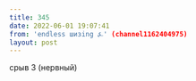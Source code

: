 ```yaml
---
title: 345
date: 2022-06-01 19:07:41
from: 'endless шизing ⍼' (channel1162404975)
layout: post
---
```


срыв 3 (нервный)
